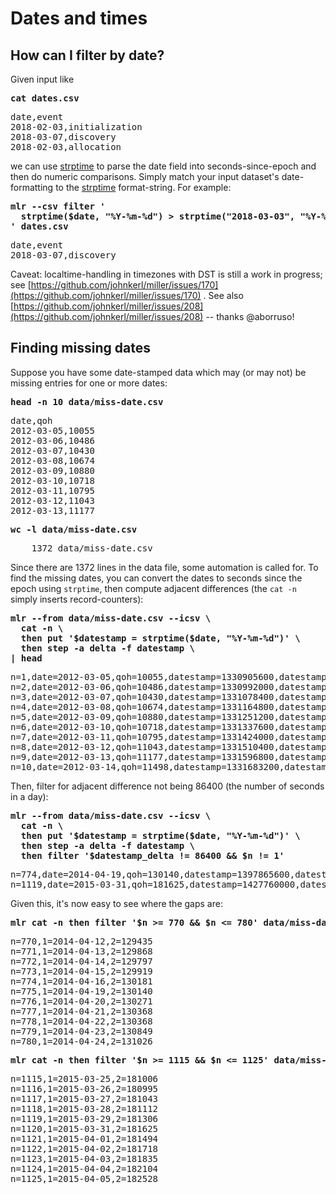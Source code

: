<!---  PLEASE DO NOT EDIT DIRECTLY. EDIT THE .md.in FILE PLEASE. --->
# Dates and times

## How can I filter by date?

Given input like

<pre class="pre-highlight-in-pair">
<b>cat dates.csv</b>
</pre>
<pre class="pre-non-highlight-in-pair">
date,event
2018-02-03,initialization
2018-03-07,discovery
2018-02-03,allocation
</pre>

we can use [strptime](reference-verbs.md#strptime) to parse the date field into seconds-since-epoch and then do numeric comparisons.  Simply match your input dataset's date-formatting to the [strptime](reference-verbs.md#strptime) format-string.  For example:

<pre class="pre-highlight-in-pair">
<b>mlr --csv filter '</b>
<b>  strptime($date, "%Y-%m-%d") > strptime("2018-03-03", "%Y-%m-%d")</b>
<b>' dates.csv</b>
</pre>
<pre class="pre-non-highlight-in-pair">
date,event
2018-03-07,discovery
</pre>

Caveat: localtime-handling in timezones with DST is still a work in progress; see [https://github.com/johnkerl/miller/issues/170](https://github.com/johnkerl/miller/issues/170) . See also [https://github.com/johnkerl/miller/issues/208](https://github.com/johnkerl/miller/issues/208) -- thanks @aborruso!

## Finding missing dates

Suppose you have some date-stamped data which may (or may not) be missing entries for one or more dates:

<pre class="pre-highlight-in-pair">
<b>head -n 10 data/miss-date.csv</b>
</pre>
<pre class="pre-non-highlight-in-pair">
date,qoh
2012-03-05,10055
2012-03-06,10486
2012-03-07,10430
2012-03-08,10674
2012-03-09,10880
2012-03-10,10718
2012-03-11,10795
2012-03-12,11043
2012-03-13,11177
</pre>

<pre class="pre-highlight-in-pair">
<b>wc -l data/miss-date.csv</b>
</pre>
<pre class="pre-non-highlight-in-pair">
    1372 data/miss-date.csv
</pre>

Since there are 1372 lines in the data file, some automation is called for. To find the missing dates, you can convert the dates to seconds since the epoch using `strptime`, then compute adjacent differences (the `cat -n` simply inserts record-counters):

<pre class="pre-highlight-in-pair">
<b>mlr --from data/miss-date.csv --icsv \</b>
<b>  cat -n \</b>
<b>  then put '$datestamp = strptime($date, "%Y-%m-%d")' \</b>
<b>  then step -a delta -f datestamp \</b>
<b>| head</b>
</pre>
<pre class="pre-non-highlight-in-pair">
n=1,date=2012-03-05,qoh=10055,datestamp=1330905600,datestamp_delta=0
n=2,date=2012-03-06,qoh=10486,datestamp=1330992000,datestamp_delta=86400
n=3,date=2012-03-07,qoh=10430,datestamp=1331078400,datestamp_delta=86400
n=4,date=2012-03-08,qoh=10674,datestamp=1331164800,datestamp_delta=86400
n=5,date=2012-03-09,qoh=10880,datestamp=1331251200,datestamp_delta=86400
n=6,date=2012-03-10,qoh=10718,datestamp=1331337600,datestamp_delta=86400
n=7,date=2012-03-11,qoh=10795,datestamp=1331424000,datestamp_delta=86400
n=8,date=2012-03-12,qoh=11043,datestamp=1331510400,datestamp_delta=86400
n=9,date=2012-03-13,qoh=11177,datestamp=1331596800,datestamp_delta=86400
n=10,date=2012-03-14,qoh=11498,datestamp=1331683200,datestamp_delta=86400
</pre>

Then, filter for adjacent difference not being 86400 (the number of seconds in a day):

<pre class="pre-highlight-in-pair">
<b>mlr --from data/miss-date.csv --icsv \</b>
<b>  cat -n \</b>
<b>  then put '$datestamp = strptime($date, "%Y-%m-%d")' \</b>
<b>  then step -a delta -f datestamp \</b>
<b>  then filter '$datestamp_delta != 86400 && $n != 1'</b>
</pre>
<pre class="pre-non-highlight-in-pair">
n=774,date=2014-04-19,qoh=130140,datestamp=1397865600,datestamp_delta=259200
n=1119,date=2015-03-31,qoh=181625,datestamp=1427760000,datestamp_delta=172800
</pre>

Given this, it's now easy to see where the gaps are:

<pre class="pre-highlight-in-pair">
<b>mlr cat -n then filter '$n >= 770 && $n <= 780' data/miss-date.csv</b>
</pre>
<pre class="pre-non-highlight-in-pair">
n=770,1=2014-04-12,2=129435
n=771,1=2014-04-13,2=129868
n=772,1=2014-04-14,2=129797
n=773,1=2014-04-15,2=129919
n=774,1=2014-04-16,2=130181
n=775,1=2014-04-19,2=130140
n=776,1=2014-04-20,2=130271
n=777,1=2014-04-21,2=130368
n=778,1=2014-04-22,2=130368
n=779,1=2014-04-23,2=130849
n=780,1=2014-04-24,2=131026
</pre>

<pre class="pre-highlight-in-pair">
<b>mlr cat -n then filter '$n >= 1115 && $n <= 1125' data/miss-date.csv</b>
</pre>
<pre class="pre-non-highlight-in-pair">
n=1115,1=2015-03-25,2=181006
n=1116,1=2015-03-26,2=180995
n=1117,1=2015-03-27,2=181043
n=1118,1=2015-03-28,2=181112
n=1119,1=2015-03-29,2=181306
n=1120,1=2015-03-31,2=181625
n=1121,1=2015-04-01,2=181494
n=1122,1=2015-04-02,2=181718
n=1123,1=2015-04-03,2=181835
n=1124,1=2015-04-04,2=182104
n=1125,1=2015-04-05,2=182528
</pre>
